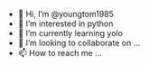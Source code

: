 - 👋 Hi, I’m @youngtom1985
- 👀 I’m interested in python
- 🌱 I’m currently learning yolo
- 💞️ I’m looking to collaborate on ...
- 📫 How to reach me ...

<!---
youngtom1985/youngtom1985 is a ✨ special ✨ repository because its `README.md` (this file) appears on your GitHub profile.
You can click the Preview link to take a look at your changes.
--->
